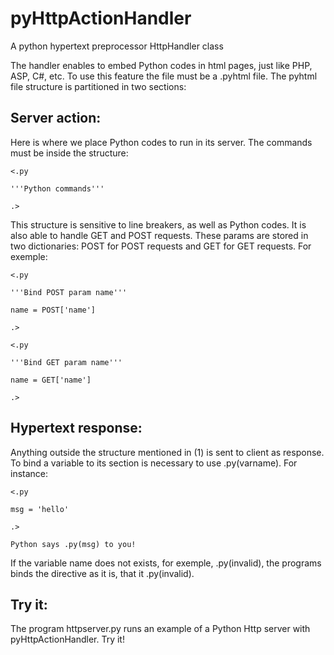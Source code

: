 # pyHttpActionHandler
A python hypertext preprocessor HttpHandler class

The handler enables to embed Python codes in html pages, just like PHP, ASP, C#, etc. 
To use this feature the file must be a .pyhtml file.
The pyhtml file structure is partitioned in two sections:

## Server action: 

Here is where we place Python codes to run in its server. The commands must be inside the structure:

```
<.py

'''Python commands'''

.>
```

This structure is sensitive to line breakers, as well as Python codes. 
It is also able to handle GET and POST requests. These params are stored in two dictionaries: POST for POST requests and GET for GET 
requests. For exemple:

```
<.py

'''Bind POST param name'''

name = POST['name']

.>
```
```
<.py

'''Bind GET param name'''

name = GET['name']

.>
```

## Hypertext response:

Anything outside the structure mentioned in (1) is sent to client as response. To bind a variable to its section is necessary to use
.py(varname). For instance:

```
<.py

msg = 'hello'

.>

Python says .py(msg) to you!
```

If the variable name does not exists, for exemple, .py(invalid), the programs binds the directive as it is, that it .py(invalid).

## Try it:
The program httpserver.py runs an example of a Python Http server with pyHttpActionHandler. Try it!
